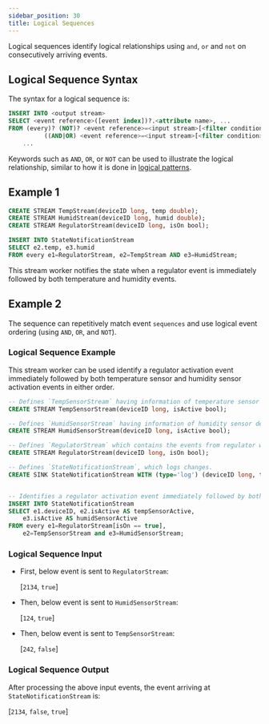 ```yaml
---
sidebar_position: 30
title: Logical Sequences
---
```


Logical sequences identify logical relationships using `and`, `or` and `not` on consecutively arriving events.

## Logical Sequence Syntax

The syntax for a logical sequence is:

```sql
INSERT INTO <output stream>
SELECT <event reference>([event index])?.<attribute name>, ...
FROM (every)? (NOT)? <event reference>=<input stream>[<filter condition>]
          ((AND|OR) <event reference>=<input stream>[<filter condition>])? (WITHIN <time gap>)?,
    ...
```

Keywords such as `AND`, `OR`, or `NOT` can be used to illustrate the logical relationship, similar to how it is done in [logical patterns](patterns#logical-patterns).

## Example 1

```sql
CREATE STREAM TempStream(deviceID long, temp double);
CREATE STREAM HumidStream(deviceID long, humid double);
CREATE STREAM RegulatorStream(deviceID long, isOn bool);

INSERT INTO StateNotificationStream
SELECT e2.temp, e3.humid
FROM every e1=RegulatorStream, e2=TempStream AND e3=HumidStream;
```

This stream worker notifies the state when a regulator event is immediately followed by both temperature and humidity events.

## Example 2

The sequence can repetitively match event `sequences` and use logical event ordering (using `AND`, `OR`, and `NOT`).

### Logical Sequence Example

This stream worker can be used identify a regulator activation event immediately followed by both temperature sensor and humidity sensor activation events in either order.

```sql
-- Defines `TempSensorStream` having information of temperature sensor device.
CREATE STREAM TempSensorStream(deviceID long, isActive bool);

-- Defines `HumidSensorStream` having information of humidity sensor device.
CREATE STREAM HumidSensorStream(deviceID long, isActive bool);

-- Defines `RegulatorStream` which contains the events from regulator with attributes `deviceID` and `isOn`.
CREATE STREAM RegulatorStream(deviceID long, isOn bool);

-- Defines `StateNotificationStream`, which logs changes.
CREATE SINK StateNotificationStream WITH (type='log') (deviceID long, tempSensorActive bool, humidSensorActive bool);


-- Identifies a regulator activation event immediately followed by both temperature sensor and humidity sensor activation events in either order.
INSERT INTO StateNotificationStream
SELECT e1.deviceID, e2.isActive AS tempSensorActive,
    e3.isActive AS humidSensorActive
FROM every e1=RegulatorStream[isOn == true],
    e2=TempSensorStream and e3=HumidSensorStream;
```

### Logical Sequence Input

- First, below event is sent to `RegulatorStream`:

    [`2134`, `true`]

- Then, below event is sent to `HumidSensorStream`:

    [`124`, `true`]

- Then, below event is sent to `TempSensorStream`:

    [`242`, `false`]

### Logical Sequence Output

After processing the above input events, the event arriving at `StateNotificationStream` is:

[`2134`, `false`, `true`]
